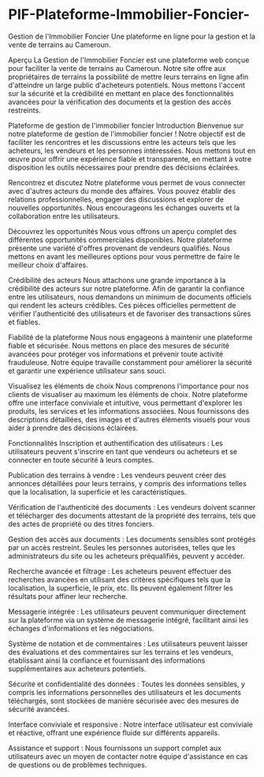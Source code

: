 # PIF-Plateforme-Immobilier-Foncier-

Gestion de l'Immobilier Foncier
Une plateforme en ligne pour la gestion et la vente de terrains au Cameroun.

Aperçu
La Gestion de l'Immobilier Foncier est une plateforme web conçue pour faciliter la vente de terrains au Cameroun. Notre site offre aux propriétaires de terrains la possibilité de mettre leurs terrains en ligne afin d'atteindre un large public d'acheteurs potentiels. Nous mettons l'accent sur la sécurité et la crédibilité en mettant en place des fonctionnalités avancées pour la vérification des documents et la gestion des accès restreints.

Plateforme de gestion de l'immobilier foncier
Introduction
Bienvenue sur notre plateforme de gestion de l'immobilier foncier ! Notre objectif est de faciliter les rencontres et les discussions entre les acteurs tels que les acheteurs, les vendeurs et les personnes intéressées. Nous mettons tout en œuvre pour offrir une expérience fiable et transparente, en mettant à votre disposition les outils nécessaires pour prendre des décisions éclairées.

Rencontrez et discutez
Notre plateforme vous permet de vous connecter avec d'autres acteurs du monde des affaires. Vous pouvez établir des relations professionnelles, engager des discussions et explorer de nouvelles opportunités. Nous encourageons les échanges ouverts et la collaboration entre les utilisateurs.

Découvrez les opportunités
Nous vous offrons un aperçu complet des différentes opportunités commerciales disponibles. Notre plateforme présente une variété d'offres provenant de vendeurs qualifiés. Nous mettons en avant les meilleures options pour vous permettre de faire le meilleur choix d'affaires.

Crédibilité des acteurs
Nous attachons une grande importance à la crédibilité des acteurs sur notre plateforme. Afin de garantir la confiance entre les utilisateurs, nous demandons un minimum de documents officiels qui rendent les acteurs crédibles. Ces pièces officielles permettent de vérifier l'authenticité des utilisateurs et de favoriser des transactions sûres et fiables.

Fiabilité de la plateforme
Nous nous engageons à maintenir une plateforme fiable et sécurisée. Nous mettons en place des mesures de sécurité avancées pour protéger vos informations et prévenir toute activité frauduleuse. Notre équipe travaille constamment pour améliorer la sécurité et garantir une expérience utilisateur sans souci.

Visualisez les éléments de choix
Nous comprenons l'importance pour nos clients de visualiser au maximum les éléments de choix. Notre plateforme offre une interface conviviale et intuitive, vous permettant d'explorer les produits, les services et les informations associées. Nous fournissons des descriptions détaillées, des images et d'autres éléments visuels pour vous aider à prendre des décisions éclairées.

Fonctionnalités
Inscription et authentification des utilisateurs : Les utilisateurs peuvent s'inscrire en tant que vendeurs ou acheteurs et se connecter en toute sécurité à leurs comptes.

Publication des terrains à vendre : Les vendeurs peuvent créer des annonces détaillées pour leurs terrains, y compris des informations telles que la localisation, la superficie et les caractéristiques.

Vérification de l'authenticité des documents : Les vendeurs doivent scanner et télécharger des documents attestant de la propriété des terrains, tels que des actes de propriété ou des titres fonciers.

Gestion des accès aux documents : Les documents sensibles sont protégés par un accès restreint. Seules les personnes autorisées, telles que les administrateurs du site ou les acheteurs préqualifiés, peuvent y accéder.

Recherche avancée et filtrage : Les acheteurs peuvent effectuer des recherches avancées en utilisant des critères spécifiques tels que la localisation, la superficie, le prix, etc. Ils peuvent également filtrer les résultats pour affiner leur recherche.

Messagerie intégrée : Les utilisateurs peuvent communiquer directement sur la plateforme via un système de messagerie intégré, facilitant ainsi les échanges d'informations et les négociations.

Système de notation et de commentaires : Les utilisateurs peuvent laisser des évaluations et des commentaires sur les terrains et les vendeurs, établissant ainsi la confiance et fournissant des informations supplémentaires aux acheteurs potentiels.

Sécurité et confidentialité des données : Toutes les données sensibles, y compris les informations personnelles des utilisateurs et les documents téléchargés, sont stockées de manière sécurisée avec des mesures de sécurité avancées.

Interface conviviale et responsive : Notre interface utilisateur est conviviale et réactive, offrant une expérience fluide sur différents appareils.

Assistance et support : Nous fournissons un support complet aux utilisateurs avec un moyen de contacter notre équipe d'assistance en cas de questions ou de problèmes techniques.




